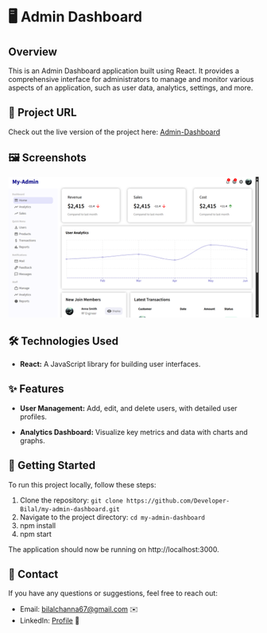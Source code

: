 # 🖥️ Admin Dashboard

## Overview

This is an Admin Dashboard application built using React. It provides a comprehensive interface for administrators to manage and monitor various aspects of an application, such as user data, analytics, settings, and more.

## 🔗 Project URL

Check out the live version of the project here: [Admin-Dashboard](https://admin-dashboard-analytics.netlify.app/)

## 🖼️ Screenshots

![Home Page](./project_screenshots/home.png)

## 🛠️ Technologies Used

- **React:** A JavaScript library for building user interfaces.

## ✨ Features

- **User Management:** Add, edit, and delete users, with detailed user profiles.

- **Analytics Dashboard:** Visualize key metrics and data with charts and graphs.

## 🚀 Getting Started

To run this project locally, follow these steps:

1. Clone the repository: `git clone https://github.com/Developer-Bilal/my-admin-dashboard.git`
2. Navigate to the project directory: `cd my-admin-dashboard`
3. npm install
4. npm start

The application should now be running on http://localhost:3000.

## 📧 Contact

If you have any questions or suggestions, feel free to reach out:

- Email: bilalchanna67@gmail.com ✉️
- LinkedIn: [Profile](https://www.linkedin.com/in/Engineer-Bilal-Channa) 💼
